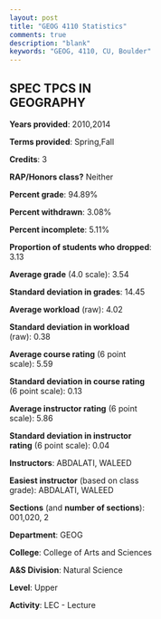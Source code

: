 ```yaml
---
layout: post
title: "GEOG 4110 Statistics"
comments: true
description: "blank"
keywords: "GEOG, 4110, CU, Boulder"
--- 
```

<head>
<script src="https://ajax.googleapis.com/ajax/libs/jquery/2.1.3/jquery.min.js"></script>
<script src="https://dl.dropboxusercontent.com/s/pc42nxpaw1ea4o9/highcharts.js?dl=0"></script>
<!-- <script src="../assets/js/highcharts.js"></script> -->
<style type="text/css">@font-face {
	font-family: "Bebas Neue";
	src: url(https://www.filehosting.org/file/details/544349/BebasNeue%20Regular.otf) format("opentype");
	}
	h1.Bebas { 
		font-family: "Bebas Neue", Verdana, Tahoma;
	}
</style>
</head>
<body>
	<div id="container" style="float: right; width: 45%; height: 88%; margin-left: 2.5%; margin-right: 2.5%;"></div>
	<script language="JavaScript">
		$(document).ready(function() {
		var chart = {type: 'column'};
		var title = {text: 'Grade Distribution'};
		var xAxis = {categories: ['A','B','C','D','F'],crosshair: true};
		var yAxis = {min: 0,title: {text: 'Percentage'}};
		var tooltip = {headerFormat: '<center><b><span style="font-size:20px">{point.key}</span></b></center>',
		               pointFormat: '<td style="padding:0"><b>{point.y:.1f}%</b></td>',
		               footerFormat: '</table>',shared: true,useHTML: true};
		var plotOptions = {column: {pointPadding: 0.0,borderWidth: 0}};  
		var credits = {enabled: false};var series= [{name: 'Percent',data: [72.41,17.24,3.45,6.9,0.0,]}];
		var json = {};
		json.chart = chart;
		json.title = title;
		json.tooltip = tooltip;
		json.xAxis = xAxis;
		json.yAxis = yAxis;  
		json.series = series;
		json.plotOptions = plotOptions;  
		json.credits = credits;
		$('#container').highcharts(json);
	});
	</script>
</body>
			   
## SPEC TPCS IN GEOGRAPHY

**Years provided**: 2010,2014

**Terms provided**: Spring,Fall

**Credits**: 3

**RAP/Honors class?** Neither

**Percent grade**: 94.89%

**Percent withdrawn**: 3.08%

**Percent incomplete**: 5.11%

**Proportion of students who dropped**: 3.13

**Average grade** (4.0 scale): 3.54

**Standard deviation in grades**: 14.45

**Average workload** (raw): 4.02

**Standard deviation in workload** (raw): 0.38

**Average course rating** (6 point scale): 5.59

**Standard deviation in course rating** (6 point scale): 0.13

**Average instructor rating** (6 point scale): 5.86

**Standard deviation in instructor rating** (6 point scale): 0.04

**Instructors**: ABDALATI, WALEED

**Easiest instructor** (based on class grade): ABDALATI, WALEED

**Sections** (and **number of sections**): 001,020, 2

**Department**: GEOG

**College**: College of Arts and Sciences

**A&S Division**: Natural Science

**Level**: Upper

**Activity**: LEC - Lecture